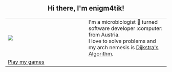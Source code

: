 <div align="center">
  <h2>
    Hi there, I'm enigm4tik!
  </h2>
</div>

<div align="center">
<table width="100%">
  <tr>
    <td width="50%"><img src="https://user-images.githubusercontent.com/79857061/172434500-f7a3e982-822d-44a2-90c3-4acdb09328fe.png">
    </td>
    <td width="50%">I'm a microbiologist 🦠 turned software developer :computer: from Austria.  <br>
I love to solve problems and my arch nemesis is <a href="https://en.wikipedia.org/wiki/Dijkstra%27s_algorithm" target="_blank">Dijkstra's Algorithm</a>.</td>
  </tr>
  <tr>
  <td colspan="2">
    <a href="https://frogs-are-cool.itch.io/">Play my games</a>
    </td>
  </tr>
</table>
  </div>
